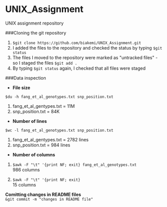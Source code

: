# UNIX_Assignment
UNIX assignment repository

###Cloning the git repository
1. `$git clone https://github.com/biakemi/UNIX_Assignment.git`
2. I added the files to the repository and checked the status by typing `$git status`
3. The files I moved to the repository were marked as "untracked files" - so I staged the files  `$git add .`
4. By typing `$git status` again, I checked that all files were staged


###Data inspection

* **File size**  

`$du -h fang_et_al_genotypes.txt snp_position.txt`

1. fang_et_al_gentypes.txt = 11M
2. snp_position.txt = 84K
	
* **Number of lines**

`$wc -l fang_et_al_genotypes.txt snp_position.txt`  

1. fang_et_al_gentypes.txt = 2782 lines
2. snp_position.txt = 984 lines

* **Number of columns**

1. `$awk -F "\t" '{print NF; exit} fang_et_al_genotypes.txt`   
986 columns

2. `$awk -F "\t" '{print NF; exit} `  
15 columns

**Comitting changes in README files**  
`&git commit -m "changes in README file"`

